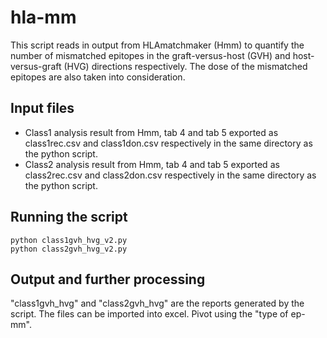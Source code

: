 # hla-mm
This script reads in output from HLAmatchmaker (Hmm) to quantify the number of mismatched epitopes in the graft-versus-host (GVH) and host-versus-graft (HVG) directions respectively. The dose of the mismatched epitopes are also taken into consideration. 
## Input files
* Class1 analysis result from Hmm, tab 4 and tab 5 exported as class1rec.csv and class1don.csv respectively in the same directory as the python script.
* Class2 analysis result from Hmm, tab 4 and tab 5 exported as class2rec.csv and class2don.csv respectively in the same directory as the python script.
## Running the script
```
python class1gvh_hvg_v2.py
python class2gvh_hvg_v2.py
```
## Output and further processing
"class1gvh_hvg" and "class2gvh_hvg" are the reports generated by the script. The files can be imported into excel. Pivot using the "type of ep-mm". 

